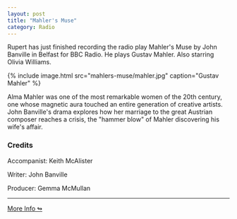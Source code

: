 ```yaml
---
layout: post
title: "Mahler's Muse"
category: Radio
---
```

Rupert has just finished recording the radio play Mahler's Muse by John Banville in Belfast for BBC Radio. He plays Gustav Mahler. Also starring Olivia Williams.

{% include image.html src="mahlers-muse/mahler.jpg" caption="Gustav Mahler" %}

Alma Mahler was one of the most remarkable women of the 20th century, one whose magnetic aura touched an entire generation of creative artists. John Banville's drama explores how her marriage to the great Austrian composer reaches a crisis, the "hammer blow" of Mahler discovering his wife's affair.

### Credits

Accompanist: Keith McAlister

Writer: John Banville

Producer: Gemma McMullan

---

[More Info ↬](https://www.bbc.co.uk/programmes/b09h361j)
